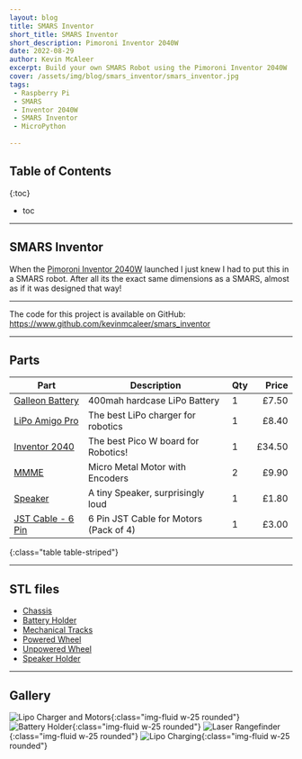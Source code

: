 ```yaml
---
layout: blog
title: SMARS Inventor
short_title: SMARS Inventor
short_description: Pimoroni Inventor 2040W
date: 2022-08-29
author: Kevin McAleer
excerpt: Build your own SMARS Robot using the Pimoroni Inventor 2040W
cover: /assets/img/blog/smars_inventor/smars_inventor.jpg
tags:
 - Raspberry Pi
 - SMARS
 - Inventor 2040W
 - SMARS Inventor
 - MicroPython
 
---
```


## Table of Contents

{:toc}
* toc

---

## SMARS Inventor

When the [Pimoroni Inventor 2040W](/reviews/inventor-2040w) launched I just knew I had to put this in a SMARS robot. After all its the exact same dimensions as a SMARS, almost as if it was designed that way!

---

The code for this project is available on GitHub: <https://www.github.com/kevinmcaleer/smars_inventor>

---

## Parts

Part                                                                                            | Description                         | Qty |  Price
------------------------------------------------------------------------------------------------|-------------------------------------|-----|------:
[Galleon Battery](https://shop.pimoroni.com/products/galleon-400mah-battery)                    | 400mah hardcase LiPo Battery        | 1   |  £7.50
[LiPo Amigo Pro](https://shop.pimoroni.com/products/lipo-amigo)                                 | The best LiPo charger for robotics  | 1   |  £8.40
[Inventor 2040](https://shop.pimoroni.com/products/inventor-2040-w)                             | The best Pico W board for Robotics! | 1   | £34.50
[MMME](https://shop.pimoroni.com/products/micro-metal-gearmotor-with-micro-metal-motor-encoder) | Micro Metal Motor with Encoders     | 2   |  £9.90
[Speaker](https://shop.pimoroni.com/products/mini-speaker-8-1w)                                 | A tiny Speaker, surprisingly loud   | 1   |  £1.80
[JST Cable - 6 Pin](https://shop.pimoroni.com/products/jst-sh-cable-6-pin) | 6 Pin JST Cable for Motors (Pack of 4) | 1 |£3.00
{:class="table table-striped"}

---

## STL files

* [Chassis](/assets/stl/smars_inventor/chassis.stl)
* [Battery Holder](/assets/stl/smars_inventor/battery_holder.stl)
* [Mechanical Tracks](/assets/stl/smars_inventor/track.stl)
* [Powered Wheel](/assets/stl/smars_inventor/powered_wheel.stl)
* [Unpowered Wheel](/assets/stl/smars_inventor/unpowered_wheel.stl)
* [Speaker Holder](/assets/stl/smars_inventor/speaker_holder.stl)

---

## Gallery

![Lipo Charger and Motors](/assets/img/blog/smars_inventor/battery_and_motors.jpg){:class="img-fluid w-25 rounded"}
![Battery Holder](/assets/img/blog/smars_inventor/battery_holder.jpg){:class="img-fluid w-25 rounded"}
![Laser Rangefinder](/assets/img/blog/smars_inventor/laser_rangefinder.jpg){:class="img-fluid w-25 rounded"}
![Lipo Charging](/assets/img/blog/smars_inventor/lipo_charging.jpg){:class="img-fluid w-25 rounded"}

